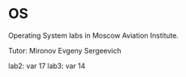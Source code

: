 # OS
Operating System labs in Moscow Aviation Institute.

Tutor: Mironov Evgeny Sergeevich

lab2: var 17
lab3: var 14
